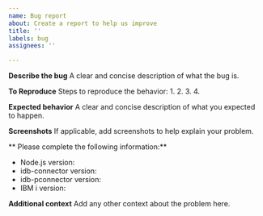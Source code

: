 ```yaml
---
name: Bug report
about: Create a report to help us improve
title: ''
labels: bug
assignees: ''

---
```

<!--
Thank you for reporting a possible bug in idb-pconnector.

Please fill in as much of the template below as you can.

Node.js version: output of `node -v`
idb-connector version: output of `npm ls idb-connector`
idb-pconnector version: output of `npm ls idb-pconnector`
IBM i version: output of `uname -vr`

If possible, please provide code that demonstrates the problem, keeping it as
simple and free of external dependencies as you can.

And please provide the output with debugging messages -- `connection.debug(true)`
-->

**Describe the bug**
A clear and concise description of what the bug is.

**To Reproduce**
Steps to reproduce the behavior:
1.
2. 
3.
4. 

**Expected behavior**
A clear and concise description of what you expected to happen.

**Screenshots**
If applicable, add screenshots to help explain your problem.

** Please complete the following information:**
 - Node.js version:
 - idb-connector version:
 - idb-pconnector version:
 - IBM i version:



**Additional context**
Add any other context about the problem here.
